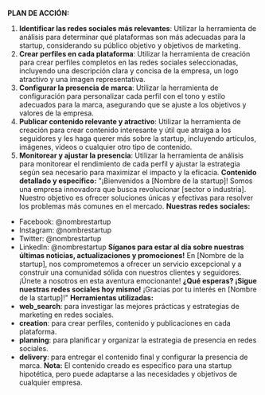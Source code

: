 **PLAN DE ACCIÓN:**
1. **Identificar las redes sociales más relevantes**: Utilizar la herramienta de análisis para determinar qué plataformas son más adecuadas para la startup, considerando su público objetivo y objetivos de marketing.
2. **Crear perfiles en cada plataforma**: Utilizar la herramienta de creación para crear perfiles completos en las redes sociales seleccionadas, incluyendo una descripción clara y concisa de la empresa, un logo atractivo y una imagen representativa.
3. **Configurar la presencia de marca**: Utilizar la herramienta de configuración para personalizar cada perfil con el tono y estilo adecuados para la marca, asegurando que se ajuste a los objetivos y valores de la empresa.
4. **Publicar contenido relevante y atractivo**: Utilizar la herramienta de creación para crear contenido interesante y útil que atraiga a los seguidores y les haga querer más sobre la startup, incluyendo artículos, imágenes, videos o cualquier otro tipo de contenido.
5. **Monitorear y ajustar la presencia**: Utilizar la herramienta de análisis para monitorear el rendimiento de cada perfil y ajustar la estrategia según sea necesario para maximizar el impacto y la eficacia.
**Contenido detallado y específico:**
"¡Bienvenidos a [Nombre de la startup]!
Somos una empresa innovadora que busca revolucionar [sector o industria]. Nuestro objetivo es ofrecer soluciones únicas y efectivas para resolver los problemas más comunes en el mercado.
**Nuestras redes sociales:**
* Facebook: @nombrestartup
* Instagram: @nombrestartup
* Twitter: @nombrestartup
* LinkedIn: @nombrestartup
**Síganos para estar al día sobre nuestras últimas noticias, actualizaciones y promociones!**
En [Nombre de la startup], nos comprometemos a ofrecer un servicio excepcional y a construir una comunidad sólida con nuestros clientes y seguidores. ¡Únete a nosotros en esta aventura emocionante!
**¿Qué esperas? ¡Sigue nuestras redes sociales hoy mismo!**
¡Gracias por tu interés en [Nombre de la startup]!"
**Herramientas utilizadas:**
* **web_search**: para investigar las mejores prácticas y estrategias de marketing en redes sociales.
* **creation**: para crear perfiles, contenido y publicaciones en cada plataforma.
* **planning**: para planificar y organizar la estrategia de presencia en redes sociales.
* **delivery**: para entregar el contenido final y configurar la presencia de marca.
**Nota:** El contenido creado es específico para una startup hipotética, pero puede adaptarse a las necesidades y objetivos de cualquier empresa.